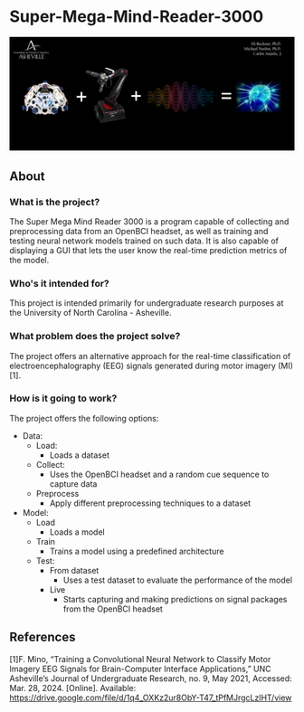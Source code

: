 #           Super-Mega-Mind-Reader-3000
![Alt Text](https://github.com/CJA798/Super-Mega-Mind-Reader-3000/blob/ffff09888d9517a2f05e0c7d957472e5b5a27f83/img/Cover.png)

## About
### What is the project?
The Super Mega Mind Reader 3000 is a program capable of collecting and preprocessing data from an OpenBCI headset, as well as training and testing neural network models trained on such data. It is also capable of displaying a GUI that lets the user know the real-time prediction metrics of the model.

### Who's it intended for?
This project is intended primarily for undergraduate research purposes at the University of North Carolina - Asheville.

### What problem does the project solve?
The project offers an alternative approach for the real-time classification of electroencephalography (EEG) signals generated during motor imagery (MI) [1].

### How is it going to work?
The project offers the following options:
- Data:
  - Load:
    - Loads a dataset    
  - Collect:
    - Uses the OpenBCI headset and a random cue sequence to capture data 
  - Preprocess
    - Apply different preprocessing techniques to a dataset
- Model:
  - Load
    - Loads a model
  - Train
    - Trains a model using a predefined architecture
  - Test:
    - From dataset
      - Uses a test dataset to evaluate the performance of the model
    - Live
      - Starts capturing and making predictions on signal packages from the OpenBCI headset   

## References
[1]F. Mino, “Training a Convolutional Neural Network to Classify Motor Imagery EEG  Signals for Brain-Computer Interface Applications,” UNC Asheville’s Journal of Undergraduate Research, no. 9, May 2021, Accessed: Mar. 28, 2024. [Online]. Available: https://drive.google.com/file/d/1q4_OXKz2ur8ObY-T47_tPfMJrgcLzlHT/view
